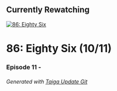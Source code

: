 ﻿
## Currently Rewatching

[![86: Eighty Six](https://s4.anilist.co/file/anilistcdn/media/anime/cover/medium/bx116589-WSpNedJdAH3L.jpg)](https://anilist.co/anime/116589)

# 86: Eighty Six (10/11)

### Episode 11 - 

###### *Generated with [Taiga Update Git](https://github.com/nike4613/taiga-update-git)*